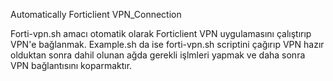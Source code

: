 Automatically Forticlient VPN_Connection

Forti-vpn.sh amacı otomatik olarak Forticlient VPN uygulamasını çalıştırıp VPN'e bağlanmak.
Example.sh da ise forti-vpn.sh scriptini çağırıp VPN hazır olduktan sonra dahil olunan ağda gerekli işlmleri yapmak ve daha sonra VPN bağlantısını koparmaktır.
